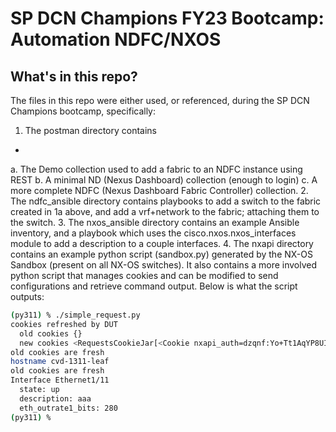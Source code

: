 # SP DCN Champions FY23 Bootcamp: Automation NDFC/NXOS

## What's in this repo?

The files in this repo were either used, or referenced, during the SP DCN Champions bootcamp, specifically:

1. The postman directory contains
+
a. The Demo collection used to add a fabric to an NDFC instance using REST
b. A minimal ND (Nexus Dashboard) collection (enough to login)
c. A more complete NDFC (Nexus Dashboard Fabric Controller) collection.
2. The ndfc_ansible directory contains playbooks to add a switch to the fabric created in 1a above, and add a vrf+network to the fabric; attaching them to the switch.
3. The nxos_ansible directory contains an example Ansible inventory, and a playbook which uses the cisco.nxos.nxos_interfaces module to add a description to a couple interfaces.
4. The nxapi directory contains an example python script (sandbox.py) generated by the NX-OS Sandbox (present on all NX-OS switches).  It also contains a more involved python script that manages cookies and can be modified to send configurations and retrieve command output.  Below is what the script outputs:

```bash
(py311) % ./simple_request.py 
cookies refreshed by DUT
  old cookies {}
  new cookies <RequestsCookieJar[<Cookie nxapi_auth=dzqnf:Yo+Tt1AqYP8UIDukCy5pvIeBmn8= for 10.1.1.1/>]>
old cookies are fresh
hostname cvd-1311-leaf
old cookies are fresh
Interface Ethernet1/11
  state: up
  description: aaa
  eth_outrate1_bits: 280
(py311) % 
```


